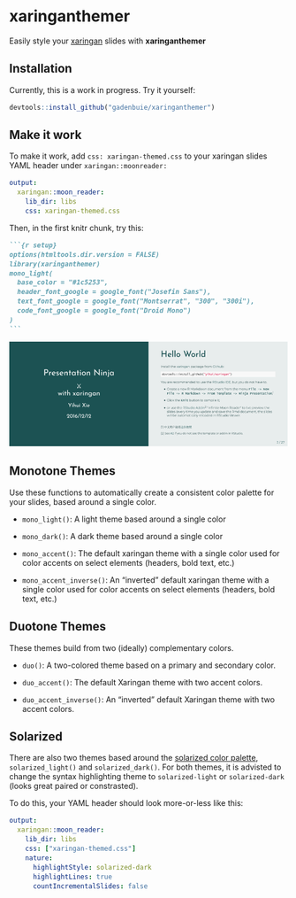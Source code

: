 
<!-- README.md is generated from README.Rmd. Please edit that file -->

# xaringanthemer

Easily style your [xaringan](https://github.com/yihui/xaringan) slides
with **xaringanthemer**

## Installation

Currently, this is a work in progress. Try it yourself:

``` r
devtools::install_github("gadenbuie/xaringanthemer")
```

## Make it work

To make it work, add `css: xaringan-themed.css` to your xaringan slides
YAML header under `xaringan::moonreader:`

``` yaml
output:
  xaringan::moon_reader:
    lib_dir: libs
    css: xaringan-themed.css
```

Then, in the first knitr chunk, try this:

```` markdown
```{r setup}
options(htmltools.dir.version = FALSE)
library(xaringanthemer)
mono_light(
  base_color = "#1c5253",
  header_font_google = google_font("Josefin Sans"),
  text_font_google = google_font("Montserrat", "300", "300i"),
  code_font_google = google_font("Droid Mono")
)
```
````

![](docs/example_mono_light_1c5253.png)

## Monotone Themes

Use these functions to automatically create a consistent color palette
for your slides, based around a single color.

  - `mono_light()`: A light theme based around a single color

  - `mono_dark()`: A dark theme based around a single color

  - `mono_accent()`: The default xaringan theme with a single color used
    for color accents on select elements (headers, bold text, etc.)

  - `mono_accent_inverse()`: An “inverted” default xaringan theme with a
    single color used for color accents on select elements (headers,
    bold text, etc.)

## Duotone Themes

These themes build from two (ideally) complementary colors.

  - `duo()`: A two-colored theme based on a primary and secondary color.

  - `duo_accent()`: The default Xaringan theme with two accent colors.

  - `duo_accent_inverse()`: An “inverted” default Xaringan theme with
    two accent colors.

## Solarized

There are also two themes based around the [solarized color
palette](http://ethanschoonover.com/solarized), `solarized_light()` and
`solarized_dark()`. For both themes, it is advisted to change the syntax
highlighting theme to `solarized-light` or `solarized-dark` (looks great
paired or constrasted).

To do this, your YAML header should look more-or-less like this:

``` yaml
output:
  xaringan::moon_reader:
    lib_dir: libs
    css: ["xaringan-themed.css"]
    nature:
      highlightStyle: solarized-dark
      highlightLines: true
      countIncrementalSlides: false
```
